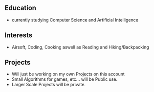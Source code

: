 ## Education
- currently studying Computer Science and Artificial Intelligence
## Interests
- Airsoft, Coding, Cooking aswell as Reading and Hiking/Backpacking
## Projects
- Will just be working on my own Projects on this account
- Small Algorithms for games, etc... will be Public use.
- Larger Scale Projects will be private.
